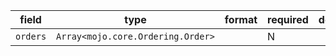 | field | type | format | required | default | description |
|---|---|---|---|---|---|
| `orders` | `Array<mojo.core.Ordering.Order>` |  | N |  |
